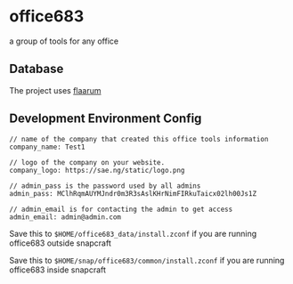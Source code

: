 # office683

a group of tools for any office

## Database

The project uses [flaarum](github.com/saenuma/flaarum)

## Development Environment Config

```
// name of the company that created this office tools information
company_name: Test1

// logo of the company on your website.
company_logo: https://sae.ng/static/logo.png

// admin_pass is the password used by all admins
admin_pass: MClhRqmAUYMJndr0m3R3sAslKHrNimFIRkuTaicx02lh00Js1Z

// admin_email is for contacting the admin to get access
admin_email: admin@admin.com
```

Save this to `$HOME/office683_data/install.zconf` if you are running office683 outside snapcraft

Save this to `$HOME/snap/office683/common/install.zconf` if you are running office683 inside snapcraft
